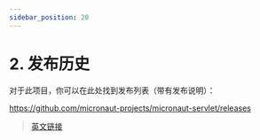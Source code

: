 ```yaml
---
sidebar_position: 20
---
```


# 2. 发布历史

对于此项目，你可以在此处找到发布列表（带有发布说明）：

https://github.com/micronaut-projects/micronaut-servlet/releases


> [英文链接](https://micronaut-projects.github.io/micronaut-servlet/3.3.5/guide/index.html#releaseHistory)
